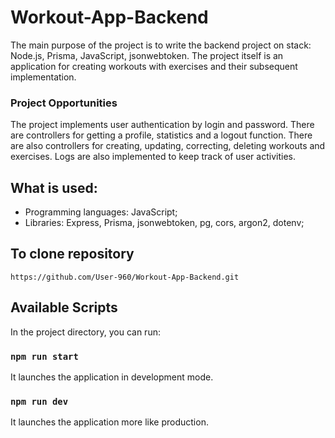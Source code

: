 # Workout-App-Backend

The main purpose of the project is to write the backend project on stack: Node.js, Prisma, JavaScript, jsonwebtoken. The project itself is an application for creating workouts with exercises and their subsequent implementation.

### Project Opportunities

The project implements user authentication by login and password. There are controllers for getting a profile, statistics and a logout function. There are also controllers for creating, updating, correcting, deleting workouts and exercises. Logs are also implemented to keep track of user activities.

## What is used:

- Programming languages: JavaScript;
- Libraries: Express, Prisma, jsonwebtoken, pg, cors, argon2, dotenv;

## To clone repository

```shell
https://github.com/User-960/Workout-App-Backend.git
```

## Available Scripts

In the project directory, you can run:

### `npm run start`

It launches the application in development mode.

### `npm run dev`

It launches the application more like production.
